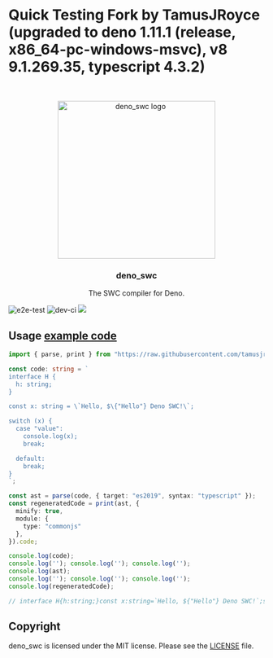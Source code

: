 # Quick Testing Fork by TamusJRoyce (upgraded to deno 1.11.1 (release, x86_64-pc-windows-msvc), v8 9.1.269.35, typescript 4.3.2)

<br />
<p align="center">
  <a href="https://github.com/divy-beta/deno_swc">
    <img src="https://raw.githubusercontent.com/nestdotland/deno_swc/master/assets/deno_swc.png" alt="deno_swc logo" width="310">
  </a>
  <h3 align="center">deno_swc</h3>

  <p align="center">
    The SWC compiler for Deno.
 </p>
</p>

![e2e-test](https://github.com/nestdotland/deno_swc/workflows/e2e-test/badge.svg)
![dev-ci](https://github.com/nestdotland/deno_swc/workflows/dev-ci/badge.svg)
![](https://img.shields.io/github/v/release/nestdotland/deno_swc?style=plastic)

## Usage [example code](./examples/print.ts)

```typescript
import { parse, print } from "https://raw.githubusercontent.com/tamusjroyce/deno_swc/master/mod.ts";

const code: string = `
interface H {
  h: string;
}

const x: string = \`Hello, $\{"Hello"} Deno SWC!\`;

switch (x) {
  case "value":
    console.log(x);
    break;

  default:
    break;
}
`;

const ast = parse(code, { target: "es2019", syntax: "typescript" });
const regeneratedCode = print(ast, {
  minify: true,
  module: {
    type: "commonjs"
  },
}).code;

console.log(code);
console.log(''); console.log(''); console.log('');
console.log(ast);
console.log(''); console.log(''); console.log('');
console.log(regeneratedCode);

// interface H{h:string;}const x:string=`Hello, ${"Hello"} Deno SWC!`;switch(x){case "value":console.log(x);break;default:break}
```

## Copyright

deno_swc is licensed under the MIT license. Please see the [LICENSE](LICENSE) file.
